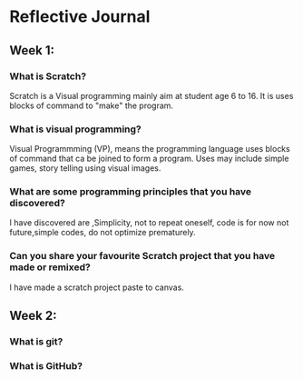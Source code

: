 # Reflective Journal

## Week 1:

### What is Scratch?
Scratch is a Visual programming mainly aim at student age 6 to 16. It is uses blocks of command to "make" the program.
### What is visual programming?
Visual Programmming (VP), means the programming language uses blocks of command that ca be joined to form a program. Uses may include simple games, story telling using visual images. 
### What are some programming principles that you have discovered?
I have discovered are ,Simplicity, not to repeat oneself, code is for now not future,simple codes, do not optimize prematurely.
### Can you share your favourite Scratch project that you have made or remixed?
I have made a scratch project paste to canvas.
## Week 2:

### What is git?

### What is GitHub?
